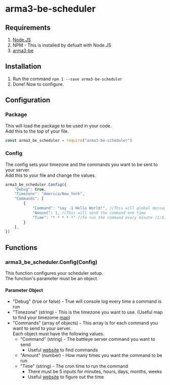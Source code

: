 # arma3-be-scheduler

## Requirements
1. [Node.JS](https://nodejs.dev/)
2. NPM - This is installed by defualt with Node.JS
3. [arma3-be](https://www.npmjs.com/package/arma3-be)

## Installation
1. Run the command `npm 1 --save arma3-be-scheduler`
2. Done! Now to configure.

## Configuration
### Package
This will load the package to be used in your code. <br />
Add this to the top of your file.
```javascript
const arma3_be_scheduler = require("arma3-be-scheduler")
```
### Config
The config sets your timezone and the commands you want to be sent to your server. <br />
Add this to your file and change the values.
```javascript
arma3_be_scheduler.Config({
    "Debug": true,
    "Timezone": "America/New_York",
    "Commands": [
        {
            "Command": "say -1 Hello World!", //This will global messages everyone on the server with Hello World!
            "Amount": 1, //This will send the command one time
            "Time": "* * * * *" //To run the command every minute (1:01am, 1:02am, 1:03am, etc..)
        }
    ],
})
```

## Functions
### arma3_be_scheduler.Config(Config)
This function configures your scheduler setup. <br />
The function's parameter must be an object.
#### Parameter Object
- "Debug" (true or false) - True will console log every time a command is run
- "Timezone" (string) - This is the timezone you want to use. (Useful map to find your timezome [map](https://momentjs.com/timezone/))
- "Commands" (array of objects) - This array is for each command you want to send to your server.<br />
    Each object must have the following values.
    - "Command" (string) - The battleye server command you want to send
        - Useful [website](https://www.battleye.com/support/documentation/) to find commands
    - "Amount" (number) - How many times you want the command to be run
    - "Time" (string) - The cron time to run the command
        - There must be 5 inputs for minutes, hours, days, months, weeks
        - Useful [website](https://crontab.guru/) to figure out the time